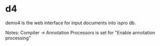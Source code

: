 # d4
demo4 is the web interface for input documents into ispro db.

Notes:
Compiler -> Annotation Processors is set for "Enable annotation processing"
